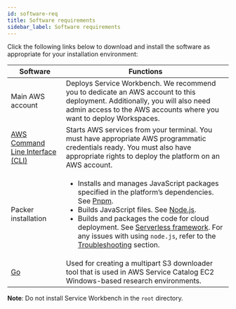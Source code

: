 ```yaml
---
id: software-req
title: Software requirements
sidebar_label: Software requirements
---
```


Click the following links below to download and install the software as appropriate for your installation environment:

| Software      | Functions |
| ----------- | ----------- |
| Main AWS account      | Deploys Service Workbench. We recommend you to dedicate an AWS account to this deployment. Additionally, you will also need admin access to the AWS accounts where you want to deploy Workspaces.       |
| [AWS Command Line Interface (CLI)](https://aws.amazon.com/cli/)       | Starts AWS services from your terminal. You must have appropriate AWS programmatic credentials ready. You must also have appropriate rights to deploy the platform on an AWS account.        |
| Packer installation   | <ul><li>Installs and manages JavaScript packages specified in the platform’s dependencies. See [Pnpm](https://pnpm.io/installation). </li><li>Builds JavaScript files. See [Node.js](https://nodejs.org/en/).</li><li>Builds and packages the code for cloud deployment. See [Serverless framework](https://www.serverless.com/). For any issues with using `node.js`, refer to the [Troubleshooting](/installation_guide/troubleshooting) section.</li></ul>      |
| [Go](https://golang.org/dl/)       | Used for creating a multipart S3 downloader tool that is used in AWS Service Catalog EC2 Windows-based research environments.        |

**Note**: Do not install Service Workbench in the `root` directory.